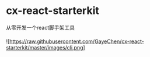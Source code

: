 # cx-react-starterkit
从零开发一个react脚手架工具

####

![https://raw.githubusercontent.com/GayeChen/cx-react-starterkit/master/images/cli.png]

